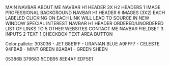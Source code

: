 MAIN
    NAVBAR
ABOUT ME
    NAVBAR
    H1 HEADER
    3X H2 HEADERS
    1 IMAGE
PROFESSIONAL BACKGROUND
    NAVBAR
    H1 HEADER
    6 IMAGES (3X2)
        EACH LABELED
        CLICKING ON EACH LINK WILL LEAD TO SOURCE IN NEW WINDOW
SPECIAL INTEREST
    NAVBAR
    H1 HEADER
    ORDERED/UNORDERED LIST OF LINKS TO 5 OTHER WEBSITES
CONTACT ME
    NAVBAR
    FIELDSET
        3 INPUTS
            2 TEXT
            1 CHECKBOX
    TEXT AREA
    BUTTON


Color pallete:
303036 - JET
B8E1FF - URANIAN BLUE
A9FFF7 - CELESTE
94FBAB - MINT GREEN
82ABA1 - GREEN SHEEN

05386B
379683
5CDB95
8EE4AF
EDF5E1
